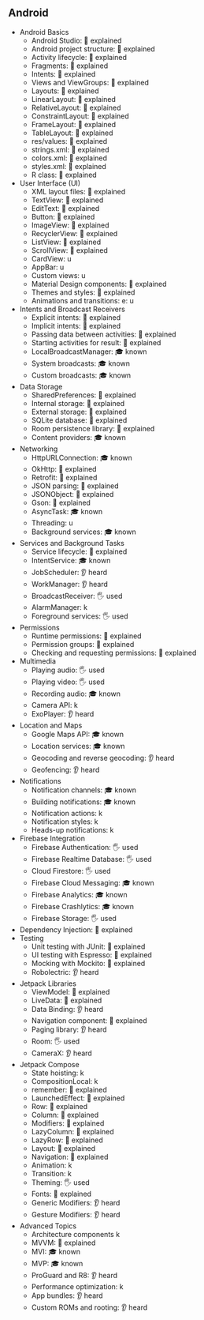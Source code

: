 ## Android

- Android Basics
  - Android Studio: 🙋 explained
  - Android project structure: 🙋 explained
  - Activity lifecycle: 🙋 explained
  - Fragments: 🙋 explained
  - Intents: 🙋 explained
  - Views and ViewGroups: 🙋 explained
  - Layouts: 🙋 explained
  - LinearLayout: 🙋 explained
  - RelativeLayout: 🙋 explained
  - ConstraintLayout: 🙋 explained
  - FrameLayout: 🙋 explained
  - TableLayout: 🙋 explained
  - res/values: 🙋 explained
  - strings.xml: 🙋 explained
  - colors.xml: 🙋 explained
  - styles.xml: 🙋 explained
  - R class: 🙋 explained
- User Interface (UI)
  - XML layout files: 🙋 explained
  - TextView: 🙋 explained
  - EditText: 🙋 explained
  - Button: 🙋 explained
  - ImageView: 🙋 explained
  - RecyclerView: 🙋 explained
  - ListView: 🙋 explained
  - ScrollView: 🙋 explained
  - CardView: u
  - AppBar: u
  - Custom views: u
  - Material Design components: 🙋 explained
  - Themes and styles: 🙋 explained
  - Animations and transitions: e: u
- Intents and Broadcast Receivers
  - Explicit intents: 🙋 explained
  - Implicit intents: 🙋 explained
  - Passing data between activities: 🙋 explained
  - Starting activities for result: 🙋 explained
  - LocalBroadcastManager: 🎓 known
  - System broadcasts: 🎓 known
  - Custom broadcasts: 🎓 known
- Data Storage
  - SharedPreferences: 🙋 explained
  - Internal storage: 🙋 explained
  - External storage: 🙋 explained
  - SQLite database: 🙋 explained
  - Room persistence library: 🙋 explained
  - Content providers: 🎓 known
- Networking
  - HttpURLConnection: 🎓 known
  - OkHttp: 🙋 explained
  - Retrofit: 🙋 explained
  - JSON parsing: 🙋 explained
  - JSONObject: 🙋 explained
  - Gson: 🙋 explained
  - AsyncTask: 🎓 known
  - Threading: u
  - Background services: 🎓 known
- Services and Background Tasks
  - Service lifecycle: 🙋 explained
  - IntentService: 🎓 known
  - JobScheduler: 👂 heard
  - WorkManager: 👂 heard
  - BroadcastReceiver: 🖐️ used
  - AlarmManager: k
  - Foreground services: 🖐️ used
- Permissions
  - Runtime permissions: 🙋 explained
  - Permission groups: 🙋 explained
  - Checking and requesting permissions: 🙋 explained
- Multimedia
  - Playing audio: 🖐️ used
  - Playing video: 🖐️ used
  - Recording audio: 🎓 known
  - Camera API: k
  - ExoPlayer: 👂 heard
- Location and Maps
  - Google Maps API: 🎓 known
  - Location services: 🎓 known
  - Geocoding and reverse geocoding: 👂 heard
  - Geofencing: 👂 heard
- Notifications
  - Notification channels: 🎓 known
  - Building notifications: 🎓 known
  - Notification actions: k
  - Notification styles: k
  - Heads-up notifications: k
- Firebase Integration
  - Firebase Authentication: 🖐️ used
  - Firebase Realtime Database: 🖐️ used
  - Cloud Firestore: 🖐️ used
  - Firebase Cloud Messaging: 🎓 known
  - Firebase Analytics: 🎓 known
  - Firebase Crashlytics: 🎓 known
  - Firebase Storage: 🖐️ used
- Dependency Injection: 🙋 explained
- Testing
  - Unit testing with JUnit: 🙋 explained
  - UI testing with Espresso: 🙋 explained
  - Mocking with Mockito: 🙋 explained
  - Robolectric: 👂 heard
- Jetpack Libraries
  - ViewModel: 🙋 explained
  - LiveData: 🙋 explained
  - Data Binding: 👂 heard
  - Navigation component: 🙋 explained
  - Paging library: 👂 heard
  - Room: 🖐️ used
  - CameraX: 👂 heard
- Jetpack Compose
  - State hoisting: k
  - CompositionLocal: k
  - remember: 🙋 explained
  - LaunchedEffect: 🙋 explained
  - Row: 🙋 explained
  - Column: 🙋 explained
  - Modifiers: 🙋 explained
  - LazyColumn: 🙋 explained
  - LazyRow: 🙋 explained
  - Layout: 🙋 explained
  - Navigation: 🙋 explained
  - Animation: k
  - Transition: k
  - Theming: 🖐️ used
  - Fonts: 🙋 explained
  - Generic Modifiers: 👂 heard
  - Gesture Modifiers: 👂 heard
- Advanced Topics
  - Architecture components k
  - MVVM: 🙋 explained
  - MVI: 🎓 known
  - MVP: 🎓 known
  - ProGuard and R8: 👂 heard
  - Performance optimization: k
  - App bundles: 👂 heard
  - Custom ROMs and rooting: 👂 heard
